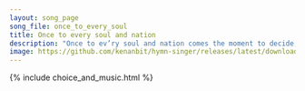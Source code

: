 ```yaml
---
layout: song_page
song_file: once_to_every_soul
title: Once to every soul and nation
description: "Once to ev’ry soul and nation comes the moment to decide, in the strife of truth with falsehood, for the good or evil side;  Then to side with truth i... secular 4part acapella 3verse musicbyother textbyother"
image: https://github.com/kenanbit/hymn-singer/releases/latest/download/once_to_every_soul-trad.png
---
```


{% include choice_and_music.html %}